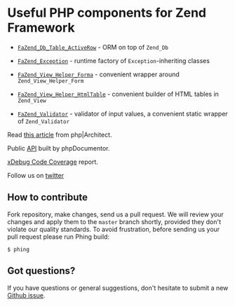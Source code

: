 # Useful PHP components for Zend Framework

 * [`FaZend_Db_Table_ActiveRow`](https://github.com/tpc2/fazend-framework/wiki/FaZend_Db_Table_ActiveRow) - ORM on top of `Zend_Db`

 * [`FaZend_Exception`](https://github.com/tpc2/fazend-framework/wiki/FaZend_Exception) - runtime factory of `Exception`-inheriting classes

 * [`FaZend_View_Helper_Forma`](https://github.com/tpc2/fazend-framework/wiki/FaZend_View_Helper_Forma) - convenient wrapper around `Zend_View_Helper_Form`

 * [`FaZend_View_Helper_HtmlTable`](https://github.com/tpc2/fazend-framework/wiki/FaZend_View_Helper_HtmlTable) - convenient builder of HTML tables in `Zend_View`

 * [`FaZend_Validator`](https://github.com/tpc2/fazend-framework/wiki/FaZend_Validator) - validator of input values, a convenient static wrapper of `Zend_Validator`

Read [this article](http://img.fazend.com/phparchitect-Feb10.pdf) from php|Architect.

Public [API](http://fw.fazend.com/api) built by phpDocumentor.

[xDebug Code Coverage](http://fw.fazend.com/coverage) report.

Follow us on [twitter](http://twitter.com/fazend)

## How to contribute

Fork repository, make changes, send us a pull request. We will review
your changes and apply them to the `master` branch shortly, provided
they don't violate our quality standards. To avoid frustration, before
sending us your pull request please run Phing build:

```
$ phing
```

## Got questions?

If you have questions or general suggestions, don't hesitate to submit
a new [Github issue](https://github.com/tpc2/fazend-framework/issues/new).

